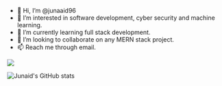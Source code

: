 - 👋 Hi, I’m @junaaid96
- 👀 I’m interested in software development, cyber security and machine learning.
- 🌱 I’m currently learning full stack development.
- 💞️ I’m looking to collaborate on any MERN stack project.
- 📫 Reach me through email.

![](https://komarev.com/ghpvc/?username=junaaid96)

![Junaid's GitHub stats](https://github-readme-stats.vercel.app/api?username=junaaid96&show_icons=true&theme=transparent)

<!---
junaaid96/junaaid96 is a ✨ special ✨ repository because its `README.md` (this file) appears on your GitHub profile.
You can click the Preview link to take a look at your changes.
--->
